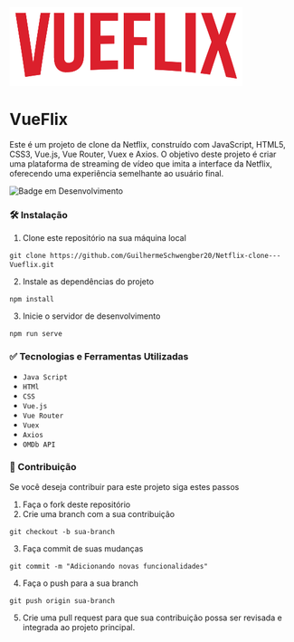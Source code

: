 ![Logo](https://github.com/GuilhermeSchwengber20/Netflix-clone---Vueflix/blob/main/src/assets/logo-big.png?raw=true)

# VueFlix
Este é um projeto de clone da Netflix, construído com JavaScript, HTML5, CSS3, Vue.js, Vue Router, Vuex e Axios. O objetivo deste projeto é criar uma plataforma de streaming de vídeo que imita a interface da Netflix, oferecendo uma experiência semelhante ao usuário final.

![Badge em Desenvolvimento](http://img.shields.io/static/v1?label=STATUS&message=PROJETO%CONCLUIDO&color=GREEN&style=for-the-badge)
### 🛠 Instalação
1. Clone este repositório na sua máquina local
```
git clone https://github.com/GuilhermeSchwengber20/Netflix-clone---Vueflix.git
```

2. Instale as dependências do projeto
```
npm install
```
3. Inicie o servidor de desenvolvimento
```
npm run serve
```

### ✅ Tecnologias e Ferramentas Utilizadas

* ```Java Script```
* ```HTMl```
* ```CSS```
* ```Vue.js```
* ```Vue Router```
* ```Vuex```
* ```Axios```
* ```OMDb API```

### 🤝 Contribuição
Se você deseja contribuir para este projeto siga estes passos

1. Faça o fork deste repositório
2. Crie uma branch com a sua contribuição

```
git checkout -b sua-branch
```
3. Faça commit de suas mudanças
```
git commit -m "Adicionando novas funcionalidades"
```

4. Faça o push para a sua branch
```
git push origin sua-branch
```

5. Crie uma pull request para que sua contribuição possa ser revisada e integrada ao projeto principal.